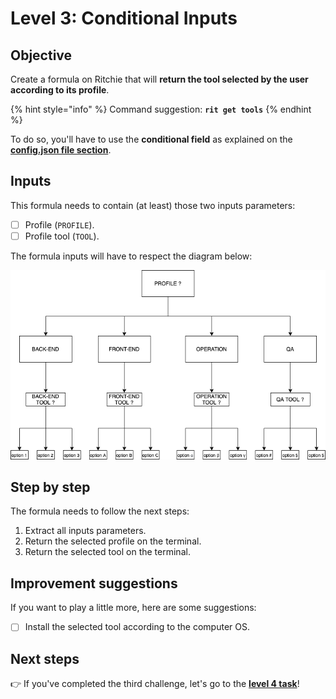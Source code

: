 # Level 3: Conditional Inputs

## Objective

Create a formula on Ritchie that will **return the tool selected by the user according to its profile**.

{% hint style="info" %}
Command suggestion: **`rit get tools`**
{% endhint %}

To do so, you'll have to use the **conditional field** as explained on the [**config.json file section**](https://docs.ritchiecli.io/how-to/implement-a-formula#1-config-json).

## Inputs

This formula needs to contain \(at least\) those two inputs parameters:

* [ ] Profile \(`PROFILE`\). 
* [ ] Profile tool \(`TOOL`\).

The formula inputs will have to respect the diagram below:

![](../.gitbook/assets/ritchie-conditional-inputs.png)

## Step by step

The formula needs to follow the next steps:

1. Extract all inputs parameters. 
2. Return the selected profile on the terminal. 
3. Return the selected tool on the terminal.

## Improvement suggestions

 If you want to play a little more, here are some suggestions:

* [ ] Install the selected tool according to the computer OS.

## Next steps 

👉 If you've completed the third challenge, let's go to the [**level 4 task**](level-3.md)!

